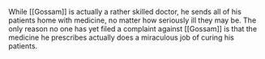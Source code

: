 While <span class="people">[[Gossam]]</span> is actually a rather skilled doctor, he sends all of his patients home with medicine, no matter how seriously ill they may be.
The only reason no one has yet filed a complaint against <span class="people">[[Gossam]]</span> is that the medicine he prescribes actually does a miraculous job of curing his patients.